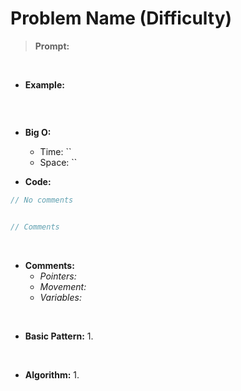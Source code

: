 
# Problem Name (Difficulty)

> **Prompt:** 

<br>

- **Example:**

```js

```

<br>

- **Big O:**
  - Time: ``
  - Space: ``

- **Code:**

```js
// No comments


// Comments

```
<br>

- **Comments:**
  - *Pointers:* 
  - *Movement:* 
  - *Variables:*


<br>

- **Basic Pattern:**
  1. 

<br>

- **Algorithm:**
  1.


